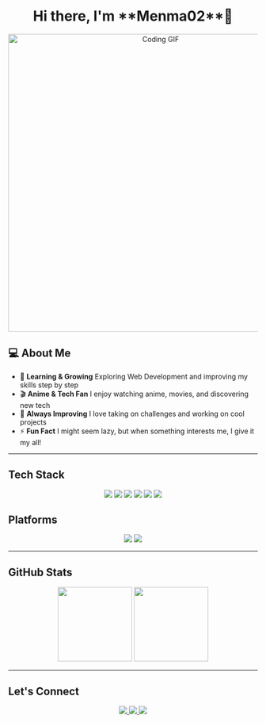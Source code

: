 <h1 align="center">Hi there, I'm **Menma02**👋 </h1>

<p align="center">
  <img src="https://media.giphy.com/media/qgQUggAC3Pfv687qPC/giphy.gif" width="600" alt="Coding GIF">
</p>

## 💻 About Me  
- 🌱 **Learning & Growing** Exploring Web Development and improving my skills step by step
- 🎬 **Anime & Tech Fan** I enjoy watching anime, movies, and discovering new tech
- 🚀 **Always Improving** I love taking on challenges and working on cool projects
- ⚡ **Fun Fact** I might seem lazy, but when something interests me, I give it my all!


---

## Tech Stack  
<p align="center">
  <img src="https://img.shields.io/badge/Code-HTML5-orange?style=for-the-badge&logo=html5&logoColor=white" />
  <img src="https://img.shields.io/badge/Code-CSS3-blue?style=for-the-badge&logo=css3&logoColor=white" />
  <img src="https://img.shields.io/badge/Code-JavaScript-yellow?style=for-the-badge&logo=javascript&logoColor=black" />
  <img src="https://img.shields.io/badge/Code-React-blue?style=for-the-badge&logo=react&logoColor=white" />
  <img src="https://img.shields.io/badge/Code-TailwindCSS-teal?style=for-the-badge&logo=tailwindcss&logoColor=white" />
  <img src="https://img.shields.io/badge/Code-PHP-purple?style=for-the-badge&logo=php&logoColor=white" />
</p>

## Platforms  
<p align="center">
  <img src="https://img.shields.io/badge/Tools-Slack-4A154B?style=for-the-badge&logo=slack&logoColor=white" />
  <img src="https://img.shields.io/badge/Tools-Trello-0079BF?style=for-the-badge&logo=trello&logoColor=white" />
</p>

---

##  GitHub Stats  
<p align="center">
  <img src="https://github-readme-stats.vercel.app/api?username=Menma02&show_icons=true&theme=radical" height="150">
  <img src="https://github-readme-stats.vercel.app/api/top-langs/?username=Menma02&layout=compact&theme=radical" height="150">
</p>

---

## Let's Connect  
<p align="center">
  <a href="https://github.com/Menma02">
    <img src="https://img.shields.io/badge/GitHub-333?style=for-the-badge&logo=github&logoColor=white" />
  </a>
  <a href="www.linkedin.com/in/mark-june-santiago">
    <img src="https://img.shields.io/badge/LinkedIn-0077B5?style=for-the-badge&logo=linkedin&logoColor=white" />
  </a>
  <a href="mailto:santiago.markjune.bsit@gmail.com">
    <img src="https://img.shields.io/badge/Email-D14836?style=for-the-badge&logo=gmail&logoColor=white" />
  </a>
</p>

